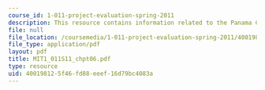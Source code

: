 ```yaml
---
course_id: 1-011-project-evaluation-spring-2011
description: This resource contains information related to the Panama Canal.
file: null
file_location: /coursemedia/1-011-project-evaluation-spring-2011/400198125f46fd88eeef16d79bc4083a_MIT1_011S11_chpt06.pdf
file_type: application/pdf
layout: pdf
title: MIT1_011S11_chpt06.pdf
type: resource
uid: 40019812-5f46-fd88-eeef-16d79bc4083a
---
```


